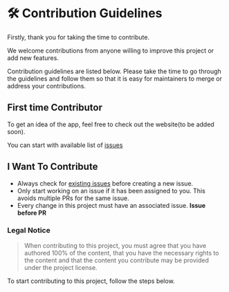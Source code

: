 # 🛠️ Contribution Guidelines 

Firstly, thank you for taking the time to contribute.

We welcome contributions from anyone willing to improve this project or add new features.

Contribution guidelines are listed below. Please take the time to go through the guidelines and follow them so that it is easy for maintainers to merge or address your contributions.

## First time Contributor

To get an idea of the app, feel free to check out the website(to be added soon).

You can start with available list of [issues](https://github.com/harshmittal1750/hacktoberfest-2023/issues)

## I Want To Contribute

- Always check for [existing issues](https://github.com/harshmittal1750/hacktoberfest-2023/issues) before creating a new issue.
- Only start working on an issue if it has been assigned to you. This avoids multiple PRs for the same issue.
- Every change in this project must have an associated issue. **Issue before PR**

### Legal Notice

> When contributing to this project, you must agree that you have authored 100% of the content, that you have the necessary rights to the content and that the content you contribute may be provided under the project license.

To start contributing to this project, follow the steps below.

